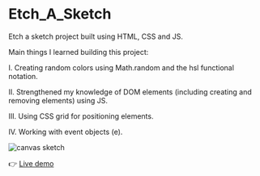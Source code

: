 # Etch_A_Sketch

Etch a sketch project built using HTML, CSS and JS.

Main things I learned building this project:

I. Creating random colors using Math.random and the hsl functional notation.

II. Strengthened my knowledge of DOM elements (including creating and removing elements) using JS.

III. Using CSS grid for positioning elements.

IV. Working with event objects (e).

![canvas sketch](https://user-images.githubusercontent.com/102544514/193110782-985a0a47-8f04-4206-a7f8-e98861ba6be1.png)


👉 <a href="https://llaaur.github.io/Etch_A_Sketch/"> Live demo </a>
